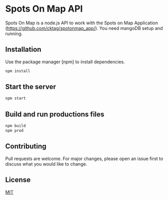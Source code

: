 # Spots On Map API

Spots On Map is a node.js API to work with the Spots on Map Application (https://github.com/cktag/spotonmap_app/).
You need mangoDB setup and running.

## Installation

Use the package manager [npm] to install dependencies.

```bash
npm install
```

## Start the server

```bash
npm start
```

## Build and run productions files

```bash
npm build
npm prod
```

## Contributing
Pull requests are welcome. For major changes, please open an issue first to discuss what you would like to change.

## License
[MIT](https://choosealicense.com/licenses/mit/)
